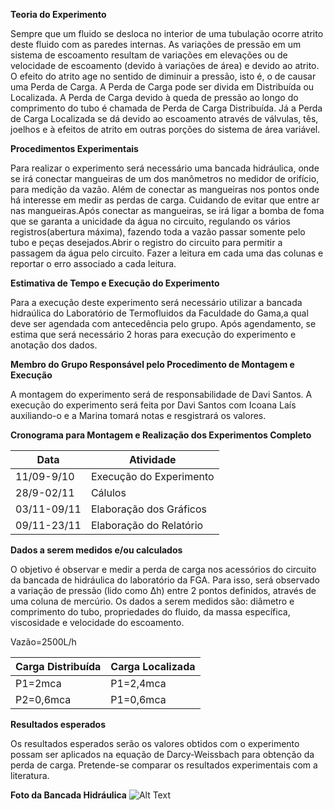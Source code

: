 **Teoria do Experimento**
<p>Sempre que um fluido se desloca no interior de uma tubulação ocorre atrito deste fluido com as paredes internas. As variações de pressão em um sistema de escoamento resultam de variações em elevações ou de velocidade de escoamento (devido à variações de área) e devido ao atrito. O efeito do atrito age no sentido de diminuir a pressão, isto é, o de causar uma Perda de Carga. A Perda de Carga pode ser divida em Distribuída ou Localizada. A Perda de Carga devido à queda de pressão ao longo do comprimento do tubo é chamada de Perda de Carga Distribuída. Já a Perda de Carga Localizada se dá devido ao escoamento através de válvulas, tês, joelhos e à efeitos de atrito em outras porções do sistema de área variável.</p>

**Procedimentos Experimentais**
<p>Para realizar o experimento será necessário uma bancada hidráulica, onde se irá conectar mangueiras de um dos manômetros no medidor de orifício, para medição da vazão. Além de conectar as mangueiras nos pontos onde há interesse em medir as perdas de carga. Cuidando de evitar que entre ar nas mangueiras.Após conectar as mangueiras, se irá ligar a bomba de foma que se garanta a unicidade da água no circuito, regulando os vários registros(abertura máxima), fazendo toda a vazão passar somente pelo tubo e peças desejados.Abrir o registro do circuito para permitir a passagem da água pelo circuito. Fazer a leitura em cada uma das colunas e reportar o erro associado a cada leitura.<p>

**Estimativa de Tempo e Execução do Experimento**
<p>Para a execução deste experimento será necessário utilizar a bancada hidraúlica do Laboratório de Termofluidos da Faculdade do Gama,a qual deve ser agendada com antecedência pelo grupo. Após agendamento, se estima que será necessário 2 horas para execução do experimento e anotação dos dados.</p>

**Membro do Grupo Responsável pelo Procedimento de Montagem e Execução**
<p>A montagem do experimento será de responsabilidade de Davi Santos. A execução do experimento será feita por Davi Santos com Icoana Laís auxiliando-o e a Marina tomará notas e resgistrará os valores.</p>

**Cronograma para Montagem e Realização dos Experimentos Completo**

Data | Atividade
---- | ----------
11/09-9/10| Execução do Experimento
28/9-02/11 |  Cálulos 
03/11-09/11 | Elaboração dos Gráficos
09/11-23/11 |  Elaboração do Relatório

**Dados a serem medidos e/ou calculados**
<p>O objetivo é observar e medir a perda de carga nos acessórios do circuito da bancada de hidráulica do laboratório da FGA. Para isso, será observado a variação de pressão (lido como &Delta;h) entre 2 pontos definidos, através de uma coluna de mercúrio. Os dados a serem medidos são: diâmetro e comprimento do tubo, propriedades do fluido, da massa específica, viscosidade e velocidade do escoamento. </p>
<p>Vazão=2500L/h<p>
  
Carga Distribuída| Carga Localizada
---------------- | ----------------
P1=2mca       | P1=2,4mca  
P2=0,6mca     | P1=0,6mca  

**Resultados esperados**
<p>Os resultados esperados serão os valores obtidos com o experimento possam ser aplicados na equação de Darcy-Weissbach para obtenção da perda de carga. Pretende-se comparar os resultados experimentais com a literatura. </p>  

**Foto da Bancada Hidráulica**
![Alt Text](https://github.com/laboratorio-de-dinamica-dos-fluidos/2019.2-Danico/blob/master/WhatsApp%20Image%202019-09-20%20at%2018.39.28.jpeg)
